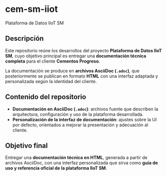 # cem-sm-iiot
Plataforma de Datos IIoT SM

## Descripción
Este repositorio reúne los desarrollos del proyecto **Plataforma de Datos IIoT SM**, cuyo objetivo principal es entregar una **documentación técnica completa** para el cliente **Cementos Progreso**.  

La documentación se produce en **archivos AsciiDoc (`.adoc`)**, que posteriormente se publican en formato **HTML** con una interfaz adaptada y personalizada según la identidad del cliente.

## Contenido del repositorio
- **Documentación en AsciiDoc (`.adoc`)**: archivos fuente que describen la arquitectura, configuración y uso de la plataforma desarrollada.  
- **Personalización de la interfaz de documentación**: ajustes sobre la UI por defecto, orientados a mejorar la presentación y adecuación al cliente.  

## Objetivo final
Entregar una **documentación técnica en HTML**, generada a partir de archivos AsciiDoc, con una interfaz personalizada que sirva como **guía de uso y referencia oficial de la plataforma IIoT SM**.  
